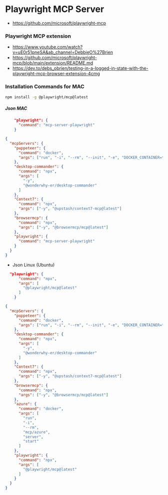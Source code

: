# Playwright MCP Server

- https://github.com/microsoft/playwright-mcp

### Playwright MCP extension
- https://www.youtube.com/watch?v=uE0r51pneSA&ab_channel=DebbieO%27Brien
- https://github.com/microsoft/playwright-mcp/blob/main/extension/README.md
- https://dev.to/debs_obrien/testing-in-a-logged-in-state-with-the-playwright-mcp-browser-extension-4cmg


### Installation Commands for MAC

```bash
npm install -g @playwright/mcp@latest
```

##### Json MAC
```json
    "playwright": {
      "command": "mcp-server-playwright"
    }
```

```json
{
  "mcpServers": {
    "puppeteer": {
      "command": "docker",
      "args": ["run", "-i", "--rm", "--init", "-e", "DOCKER_CONTAINER=true", "mcp/puppeteer"]
    },
    "desktop-commander": {
      "command": "npx",
      "args": [
        "-y",
        "@wonderwhy-er/desktop-commander"
      ]
    },
    "Context7": {
      "command": "npx",
      "args": ["-y", "@upstash/context7-mcp@latest"]
    },
    "browsermcp": {
      "command": "npx",
      "args": ["-y", "@browsermcp/mcp@latest"]
    },
    "playwright": {
      "command": "mcp-server-playwright"
    }
  }
}
```

- Json Linux (Ubuntu)
```json
  "playwright": {
      "command": "npx",
      "args": [
        "@playwright/mcp@latest"
      ]
    }
```

```json
{
  "mcpServers": {
    "puppeteer": {
      "command": "docker",
      "args": ["run", "-i", "--rm", "--init", "-e", "DOCKER_CONTAINER=true", "mcp/puppeteer"]
    },
    "desktop-commander": {
      "command": "npx",
      "args": [
        "-y",
        "@wonderwhy-er/desktop-commander"
      ]
    },
    "Context7": {
      "command": "npx",
      "args": ["-y", "@upstash/context7-mcp@latest"]
    },
    "browsermcp": {
      "command": "npx",
      "args": ["-y", "@browsermcp/mcp@latest"]
    },
    "azure": {
      "command": "docker",
      "args": [
        "run",
        "-i",
        "--rm",
        "mcp/azure",
        "server",
        "start"
      ]
    },
    "playwright": {
      "command": "npx",
      "args": [
        "@playwright/mcp@latest"
      ]
    }
  }
}
```
